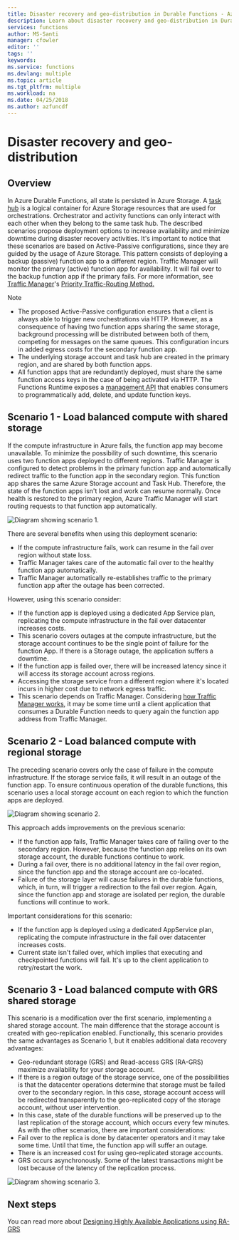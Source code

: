 ```yaml
---
title: Disaster recovery and geo-distribution in Durable Functions - Azure
description: Learn about disaster recovery and geo-distribution in Durable Functions.
services: functions
author: MS-Santi
manager: cfowler
editor: ''
tags: ''
keywords:
ms.service: functions
ms.devlang: multiple
ms.topic: article
ms.tgt_pltfrm: multiple
ms.workload: na
ms.date: 04/25/2018
ms.author: azfuncdf
---
```


# Disaster recovery and geo-distribution

## Overview
In Azure Durable Functions, all state is persisted in Azure Storage. A [task hub](durable-functions-task-hubs.md) is a logical container for Azure Storage resources that are used for orchestrations. Orchestrator and activity functions can only interact with each other when they belong to the same task hub.
The described scenarios propose deployment options to increase availability and minimize downtime during disaster recovery activities.
It's important to notice that these scenarios are based on Active-Passive configurations, since they are guided by the usage of Azure Storage. This pattern consists of deploying a backup (passive) function app to a different region. Traffic Manager will monitor the primary (active) function app for availability. It will fail over to the backup function app if the primary fails. For more information,  see [Traffic Manager](https://azure.microsoft.com/services/traffic-manager/)'s [Priority Traffic-Routing Method.](../traffic-manager/traffic-manager-routing-methods.md#a-name--priorityapriority-traffic-routing-method)


>[!NOTE]
>- The proposed Active-Passive configuration ensures that a client is always able to trigger new orchestrations via HTTP. However, as a consequence of having two function apps sharing the same storage, background processing will be distributed between both of them, competing for messages on the same queues. This configuration incurs in added egress costs for the secondary function app.
>- The underlying storage account and task hub are created in the primary region, and are shared by both function apps.
>- All function apps that are redundantly deployed, must share the same function access keys in the case of being activated via HTTP. The Functions Runtime exposes a [management API](https://github.com/Azure/azure-functions-host/wiki/Key-management-API) that enables consumers to programmatically add, delete, and update function keys.

## Scenario 1 - Load balanced compute with shared storage
If the compute infrastructure in Azure fails, the function app may become unavailable. To minimize the possibility of such downtime, this scenario uses two function apps deployed to different regions. 
Traffic Manager is configured to detect problems in the primary function app and automatically redirect traffic to the function app in the secondary region. This function app shares the same Azure Storage account and Task Hub. Therefore, the state of the function apps isn't lost and work can resume normally. Once health is restored to the primary region, Azure Traffic Manager will start routing requests to that function app automatically.


![Diagram showing scenario 1.](media/durable-functions-disaster-recovery-geo-distribution/durable-functions-geo-scenario01.png)

There are several benefits when using this deployment scenario:
- If the compute infrastructure fails, work can resume in the fail over region without state loss.
- Traffic Manager takes care of the automatic fail over to the healthy function app automatically.
- Traffic Manager automatically re-establishes traffic to the primary function app after the outage has been corrected.

However,  using this scenario consider:
- If the function app is deployed using a dedicated App Service plan, replicating the compute infrastructure in the fail over datacenter increases costs.
- This scenario covers outages at the compute infrastructure, but the storage account continues to be the single point of failure for the function App. If there is a Storage outage, the application suffers a downtime.
- If the function app is failed over, there will be increased latency since it will access its storage account across regions.
- Accessing the storage service from a different region where it's located incurs in higher cost due to network egress traffic.
- This scenario depends on Traffic Manager. Considering [how Traffic Manager works](../traffic-manager/traffic-manager-how-it-works.md), it may be some time until a client application that consumes a Durable Function needs to query again the function app address from Traffic Manager. 


## Scenario 2 - Load balanced compute with regional storage
The preceding scenario covers only the case of failure in the compute infrastructure. If the storage service fails, it will result in an outage of the function app.
To ensure continuous operation of the durable functions, this scenario uses a local storage account on each region to which the function apps are deployed.

![Diagram showing scenario 2.](media/durable-functions-disaster-recovery-geo-distribution/durable-functions-geo-scenario02.png)

This approach adds improvements on the previous scenario:
- If the function app fails, Traffic Manager takes care of failing over to the secondary region. However, because the function app relies on its own storage account, the durable functions continue to work.
- During a fail over, there is no additional latency in the fail over region, since the function app and the storage account are co-located.
- Failure of the storage layer will cause failures in the durable functions, which, in turn, will trigger a redirection to the fail over region. Again, since the function app and storage are isolated per region, the durable functions will continue to work.
 
Important considerations for this scenario:
- If the function app is deployed using a dedicated AppService plan, replicating the compute infrastructure in the fail over datacenter increases costs.
- Current state isn't failed over, which implies that executing and checkpointed functions will fail. It's up to the client application to retry/restart the work.

## Scenario 3 - Load balanced compute with GRS shared storage
This scenario is a modification over the first scenario, implementing a shared storage account. The main difference that the storage account is created with geo-replication enabled.
Functionally, this scenario provides the same advantages as Scenario 1, but it enables additional data recovery advantages:
- Geo-redundant storage (GRS) and Read-access GRS (RA-GRS) maximize availability for your storage account.
- If there is a region outage of the storage service, one of the possibilities is that the datacenter operations determine that storage must be failed over to the secondary region. In this case, storage account access will be redirected transparently to the geo-replicated copy of the storage account, without user intervention.
- In this case, state of the durable functions will be preserved up to the last replication of the storage account, which occurs every few minutes.
As with the other scenarios, there are important considerations:
- Fail over to the replica is done by datacenter operators and it may take some time. Until that time, the function app will suffer an outage.
- There is an increased cost for using geo-replicated storage accounts.
- GRS occurs asynchronously. Some of the latest transactions might be lost because of the latency of the replication process.

![Diagram showing scenario 3.](media/durable-functions-disaster-recovery-geo-distribution/durable-functions-geo-scenario03.png)


## Next steps

You can read more about [Designing Highly Available Applications using RA-GRS](../storage/common/storage-designing-ha-apps-with-ragrs.md)
